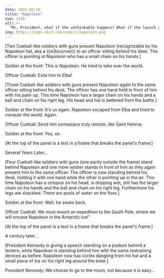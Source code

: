 ```yaml
---
date: 2015-04-10
title: "Napoleon"
num: 1510
alt: >-
  "Mr. President, what if the unthinkable happens? What if the launch goes wrong, and Napoleon is not stranded on the moon?" "Have Safire write up a speech."
img: https://imgs.xkcd.com/comics/napoleon.png
---
```

[Two Cueball-like soldiers with guns present Napoleon (recognizable by his Napoleon hat, aka a {{w|bicorne}}) to an officer sitting behind his desk. The officer is pointing at Napoleon who has a small chain on his hands.]

Soldier at the front: This is Napoleon. He tried to take over the world.

Officer Cueball: Exile him to Elba!

[Three Cueball-like soldiers with guns present Napoleon again to the same officer sitting behind his desk. The officer has one hand held in front of him with his palm up. This time Napoleon has a larger chain on his hands and a ball and chain on his right leg. His head and hat is battered from the battle.]

Soldier at the front: It's us again. Napoleon escaped from Elba and tried to conquer the world. Again.

Officer Cueball: Send him someplace truly remote, like Saint Helena.

Soldier at the front: Yes, sir.

[At the top of the panel is a text in a frame that breaks the panel's frame:]

Several Years Later...

[Four Cueball-like soldiers with guns (one partly outside the frame) stand behind Napoleon and one more soldier stands in front of him as they again present him to the same officer. The officer is now standing behind his desk, holding it with one hand while the other is pointing up in the air. This time Napoleon has a octopus on his head, is dripping wet, still has the larger chain on his hands and the ball and chain on his right leg. Furthermore his legs are shackled. There are pools of water on the floor.]

Soldier at the front: Well, he swam back.

Officer Cueball: We must mount an expedition to the South Pole, where we will encase Napoleon in the Antarctic ice!"

[At the top of the panel is a text in a frame that breaks the panel's frame:]

A century later...

[President Kennedy is giving a speech standing on a podium behind a lectern, while Napoleon is standing behind him with the same restraining devices as before. Napoleon now has icicles dangling from his hat and a small piece of ice on his right leg around the knee.]

President Kennedy: We choose to go to the moon, not because it is easy...